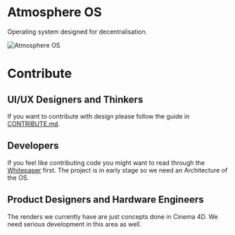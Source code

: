 # Atmosphere OS

Operating system designed for decentralisation.

![Atmosphere OS](https://raw.githubusercontent.com/Embrace-clarity/atmosphere-os-ui/master/Assets/Header.png)

# Contribute

## UI/UX Designers and Thinkers
If you want to contribute with design please follow the guide in [CONTRIBUTE.md](https://github.com/Embrace-clarity/atmosphere-os/tree/master/CONTRIBUTE.md).

## Developers
If you feel like contributing code you might want to read through the [Whitepaper](https://github.com/Embrace-clarity/clarity-whitepaper) first. The project is in early stage so we need an Architecture of the OS.

## Product Designers and Hardware Engineers
The renders we currently have are just concepts done in Cinema 4D. We need serious development in this area as well.
